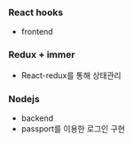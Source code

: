 ### React hooks 
- frontend
### Redux + immer
- React-redux를 통해 상태관리 
### Nodejs
- backend
- passport를 이용한 로그인 구현